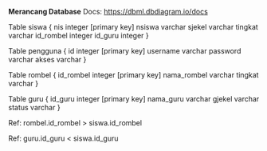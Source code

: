 **Merancang Database**
Docs: https://dbml.dbdiagram.io/docs

Table siswa {
  nis integer [primary key]
  nsiswa varchar
  sjekel varchar
  tingkat varchar
  id_rombel integer
  id_guru integer 
}

Table pengguna {
  id integer [primary key]
  username varchar
  password varchar
  akses varchar
}

Table rombel {
  id_rombel integer [primary key]
  nama_rombel varchar
  tingkat varchar
}

Table guru {
  id_guru integer [primary key]
  nama_guru varchar
  gjekel varchar
  status varchar
}

Ref: rombel.id_rombel > siswa.id_rombel 

Ref: guru.id_guru < siswa.id_guru
